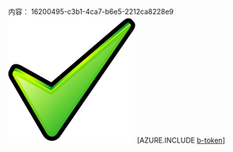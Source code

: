 内容︰ 16200495-c3b1-4ca7-b6e5-2212ca8228e9![图像](680ad836-28db-4aa6-81f3-6d4689fd4296.png)
[AZURE.INCLUDE [b-token](d5d4f319-21b6-4d2b-8be6-710ef7c3efef.md)]
